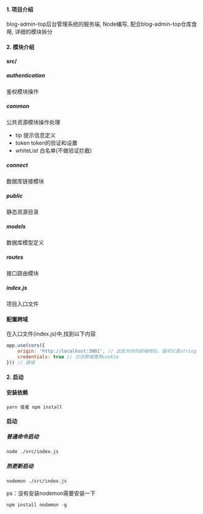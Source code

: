 #### 1. 项目介绍
blog-admin-top后台管理系统的服务端, Node编写, 配合blog-admin-top仓库食用, 详细的模块拆分

#### 2. 模块介绍
#### src/
##### authentication
鉴权模块操作

##### common
公共资源模块操作处理
- tip 提示信息定义
- token token的验证和设置
- whiteList 白名单(不做验证拦截)

##### connect
数据库链接模块

##### public
静态资源目录

##### models
数据库模型定义

##### routes
接口路由模块

##### index.js
项目入口文件

#### 配置跨域
在入口文件(index.js)中,找到以下内容
```js
app.use(cors({
    origin: 'http://localhost:3001', // 此处为你的前端地址，值可以是string | Array<string>
    credentials: true // 允许跨域携带cookie
})) // 跨域
```

#### 2. 启动

#### 安装依赖
```shell
yarn 或者 npm install
```
#### 启动
##### 普通命令启动
```shell
node ./src/index.js
```
##### 热更新启动
```shell
nodemon ./src/index.js
```
ps：没有安装nodemon需要安装一下
```shell
npm install nodemon -g
```